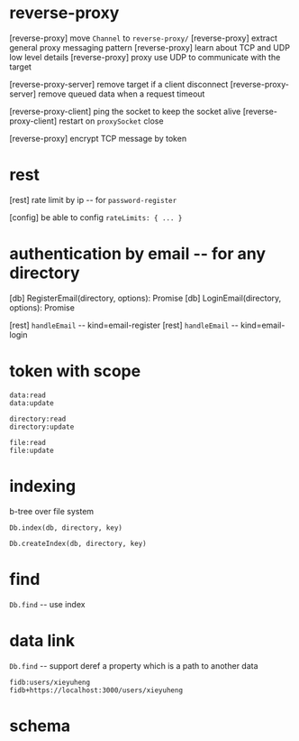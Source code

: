 # reverse-proxy

[reverse-proxy] move `Channel` to `reverse-proxy/`
[reverse-proxy] extract general proxy messaging pattern
[reverse-proxy] learn about TCP and UDP low level details
[reverse-proxy] proxy use UDP to communicate with the target

[reverse-proxy-server] remove target if a client disconnect
[reverse-proxy-server] remove queued data when a request timeout

[reverse-proxy-client] ping the socket to keep the socket alive
[reverse-proxy-client] restart on `proxySocket` close

[reverse-proxy] encrypt TCP message by token

# rest

[rest] rate limit by ip -- for `password-register`

[config] be able to config `rateLimits: { ... }`

# authentication by email -- for any directory

[db] RegisterEmail(directory, options): Promise<void>
[db] LoginEmail(directory, options): Promise<Token>

[rest] `handleEmail` -- kind=email-register
[rest] `handleEmail` -- kind=email-login

# token with scope

```
data:read
data:update

directory:read
directory:update

file:read
file:update
```

# indexing

b-tree over file system

`Db.index(db, directory, key)`

`Db.createIndex(db, directory, key)`

# find

`Db.find` -- use index

# data link

`Db.find` -- support deref a property which is a path to another data

```
fidb:users/xieyuheng
fidb+https://localhost:3000/users/xieyuheng
```

# schema
